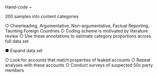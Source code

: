 

Hand-code ~

200 samples into content categories 

○ Cheerleading, Argumentative, Non-argumentative, Factual Reporting, Taunting Foreign Countries ○ Coding scheme is motivated by literature review ○ Use these annotations to estimate category proportions across full data set 

● Expand data set 

○ Look for accounts that match properties of leaked accounts ○ Repeat analyses with these accounts ○ Conduct surveys of suspected 50c party members